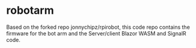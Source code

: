 # robotarm

Based on the forked repo jonnychipz/rpirobot, this code repo contains the firmware for the bot arm and the Server/client Blazor WASM and SignalR code.
